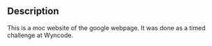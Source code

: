 ## Description 

This is a moc website of the google webpage. It was done as a timed challenge at Wyncode. 